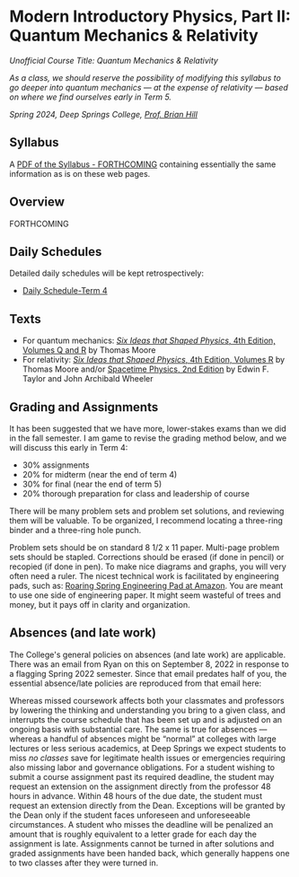 # Modern Introductory Physics, Part II: Quantum Mechanics &amp; Relativity

*Unofficial Course Title: Quantum Mechanics &amp; Relativity*

*As a class, we should reserve the possibility of modifying this syllabus to go deeper into quantum mechanics &mdash; at the expense of relativity &mdash; based on where we find ourselves early in Term 5.*

*Spring 2024, Deep Springs College, [Prof. Brian Hill](https://brianhill.github.io)*

## Syllabus

A [PDF of the Syllabus - FORTHCOMING](./PhysicsIISyllabus.pdf) containing essentially the same information as is on these web pages.

## Overview

FORTHCOMING

## Daily Schedules

Detailed daily schedules will be kept retrospectively:

* [Daily Schedule-Term 4](https://brianhill.github.io/physics-ii/daily_schedule-term_4.html)

## Texts

* For quantum mechanics: [*Six Ideas that Shaped Physics*, 4th Edition, Volumes Q and R](http://www.physics.pomona.edu/sixideas/) by Thomas Moore
* For relativity: [*Six Ideas that Shaped Physics*, 4th Edition, Volumes R](http://www.physics.pomona.edu/sixideas/) by Thomas Moore and/or [Spacetime Physics, 2nd Edition](http://www.eftaylor.com/spacetimephysics/) by Edwin F. Taylor and John Archibald Wheeler

## Grading and Assignments

It has been suggested that we have more, lower-stakes exams than we did in the fall semester. I am game to revise the grading method below, and we will discuss this early in Term 4:

* 30% assignments
* 20% for midterm (near the end of term 4)
* 30% for final (near the end of term 5)
* 20% thorough preparation for class and leadership of course 

There will be many problem sets and problem set solutions, and reviewing them will be valuable. To be organized, I recommend locating a three-ring binder and a three-ring hole punch.

Problem sets should be on standard 8 1/2 x 11 paper. Multi-page problem sets should be stapled. Corrections should be erased (if done in pencil) or recopied (if done in pen). To make nice diagrams and graphs, you will very often need a ruler. The nicest technical work is facilitated by engineering pads, such as: [Roaring Spring Engineering Pad at Amazon](https://a.co/d/9vkXSes). You are meant to use one side of engineering paper. It might seem wasteful of trees and money, but it pays off in clarity and organization.

## Absences (and late work)

The College's general policies on absences (and late work) are applicable. There was an email from Ryan on this on September 8, 2022 in response to a flagging Spring 2022 semester. Since that email predates half of you, the essential absence/late policies are reproduced from that email here:

Whereas missed coursework affects both your classmates and professors by lowering the thinking and understanding you bring to a given class, and interrupts the course schedule that has been set up and is adjusted on an ongoing basis with substantial care. The same is true for absences &mdash; whereas a handful of absences might be &ldquo;normal&rdquo; at colleges with large lectures or less serious academics, at Deep Springs we expect students to miss *no classes* save for legitimate health issues or emergencies requiring also missing labor and governance obligations. For a student wishing to submit a course assignment past its required deadline, the student may request an extension on the assignment directly from the professor 48 hours in advance. Within 48 hours of the due date, the student must request an extension directly from the Dean. Exceptions will be granted by the Dean only if the student faces unforeseen and unforeseeable circumstances. A student who misses the deadline will be penalized an amount that is roughly equivalent to a letter grade for each day the assignment is late. Assignments cannot be turned in after solutions and graded assignments have been handed back, which generally happens one to two classes after they were turned in.
